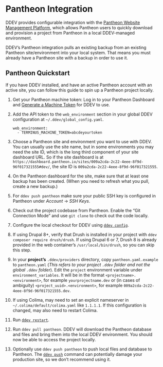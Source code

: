 # Pantheon Integration

DDEV provides configurable integration with the [Pantheon Website Management Platform](https://pantheon.io/), which allows Pantheon users to quickly download and provision a project from Pantheon in a local DDEV-managed environment.

DDEV’s Pantheon integration pulls an existing backup from an existing Pantheon site/environment into your local system. That means you must already have a Pantheon site with a backup in order to use it.

## Pantheon Quickstart

If you have DDEV installed, and have an active Pantheon account with an active site, you can follow this guide to spin up a Pantheon project locally.

1. Get your Pantheon machine token: Log in to your Pantheon Dashboard and [Generate a Machine Token](https://pantheon.io/docs/machine-tokens/) for DDEV to use.
1. Add the API token to the `web_environment` section in your global DDEV configuration at `~/.ddev/global_config.yaml`.<!-- markdownlint-disable-next-line -->
   ```
   web_environment:
     - TERMINUS_MACHINE_TOKEN=abcdeyourtoken
   ```

1. Choose a Pantheon site and environment you want to use with DDEV. You can usually use the site name, but in some environments you may need the site ID, which is the long third component of your site dashboard URL. So if the site dashboard is at `https://dashboard.pantheon.io/sites/009a2cda-2c22-4eee-8f9d-96f017321555#dev/`, the site ID is `009a2cda-2c22-4eee-8f9d-96f017321555`.

1. On the Pantheon dashboard for the site, make sure that at least one backup has been created. (When you need to refresh what you pull, create a new backup.)

1. For `ddev push pantheon` make sure your public SSH key is configured in Pantheon under *Account* → *SSH Keys*.

1. Check out the project codebase from Pantheon. Enable the “Git Connection Mode” and use `git clone` to check out the code locally.

1. Configure the local checkout for DDEV using [`ddev config`](../usage/commands.md#config).

1. If using Drupal 8+, verify that Drush is installed in your project with `ddev composer require drush/drush`. If using Drupal 6 or 7, Drush 8 is already provided in the web container’s `/usr/local/bin/drush`, so you can skip this step.

1. In your **project’s** `.ddev/providers` directory, copy `pantheon.yaml.example` to `pantheon.yaml` (*This refers to your project `.ddev` folder and not the global `.ddev` folder*).  Edit the `project` environment variable under `environment_variables`. It will be in the format `<projectname>.<environment>`, for example `yourprojectname.dev` or (in cases of ambiguity) `<project_uuid>.<environment>`, for example `009a2cda-2c22-4eee-8f9d-96f017321555.dev`.

1. If using Colima, may need to set an explicit nameserver in `~/.colima/default/colima.yaml` like `1.1.1.1`. If this configuration is changed, may also need to restart Colima.

1. Run [`ddev restart`](../usage/commands.md#restart).

1. Run `ddev pull pantheon`. DDEV will download the Pantheon database and files and bring them into the local DDEV environment. You should now be able to access the project locally.

1. Optionally use `ddev push pantheon` to push local files and database to Pantheon. The [`ddev push`](../usage/commands.md#push) command can potentially damage your production site, so we don’t recommend using it.
